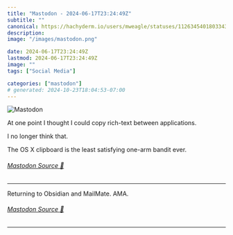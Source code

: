 ```yaml
---
title: "Mastodon - 2024-06-17T23:24:49Z"
subtitle: ""
canonical: https://hachyderm.io/users/mweagle/statuses/112634540180334325
description:
image: "/images/mastodon.png"

date: 2024-06-17T23:24:49Z
lastmod: 2024-06-17T23:24:49Z
image: ""
tags: ["Social Media"]

categories: ["mastodon"]
# generated: 2024-10-23T18:04:53-07:00
---
```

![Mastodon](/images/mastodon.png)

<p>At one point I thought I could copy rich-text between applications. </p><p>I no longer think that.</p><p>The OS X clipboard is the least satisfying one-arm bandit ever.</p>


###### [Mastodon Source 🐘](https://hachyderm.io/@mweagle/112634540180334325)

___

<p>Returning to Obsidian and MailMate. AMA.</p>


###### [Mastodon Source 🐘](https://hachyderm.io/@mweagle/112634681554192921)

___
